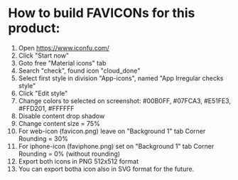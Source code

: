 # How to build FAVICONs for this product:

1. Open https://www.iconfu.com/
2. Click "Start now"
3. Goto free "Material icons" tab
4. Search "check", found icon "cloud_done"
5. Select first style in division "App-icons", named "App Irregular checks style"
6. Click "Edit style"
7. Change colors to selected on screenshot: #00B0FF, #07FCA3, #E51FE3, #FFD201, #FFFFFF
8. Disable content drop shadow
9. Change content size = 75%
10. For web-icon (favicon.png) leave on "Background 1" tab Corner Rounding = 30%
11. For iphone-icon (faviphone.png) set on "Background 1" tab Corner Rounding = 0% (without rounding)
12. Export both icons in PNG 512x512 format
13. You can export botha icon also in SVG format for the future.